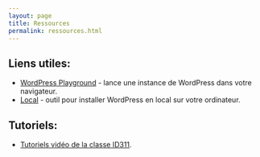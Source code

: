 ```yaml
---
layout: page
title: Ressources
permalink: ressources.html
---
```


## Liens utiles:

- [WordPress Playground](https://wordpress.org/playground/) - lance une instance de WordPress dans votre navigateur.
- [Local](https://localwp.com/) - outil pour installer WordPress en local sur votre ordinateur.

## Tutoriels:

- [Tutoriels vidéo de la classe ID311](https://id311.ch/tutoriels/).
